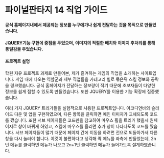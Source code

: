 # 파이널판타지 14 직업 가이드



#### 공식 홈페이지내에서 제공되는 정보를 누구에가나 쉽게 전달하는 것을 목적으로 만들었습니다.
#### JQUERY기능 구현에 중점을 두었으며, 이미지의 적절한 배치와 이미지 후처리를 통해 통일감을 주었습니다.


#### 프로젝트 설명

학원 자유 프로젝트 과제로 만들어본, 제가 즐겨하는 게임의 직업을 소개하는 사이트입니다.
게임 내에 나오는 역할군과 세부 직업들을 카테고리 별로 묶은뒤 스킬 정보와 공략을 링크했습니다.
공식 홈페이지가 전달하는 정보량이 적기 때문에 초보자들이 다양한 정보를 쉽게 접할 수 있도록 만들었습니다.
또한 JQUERY를 이용한 기능 확장에 집중했습니다.

여러 가지 JQUERY 트리거들을 실험적으로 사용한 프로젝트입니다. 아코디언바의 슬라이드 다운 및 업을 구현하였으며,
다른 항목을 클릭하면 메인 이미지가 교체되도록 코드를 짰습니다.
또한 서브 페이지들은 코드펜을 참고하여 마우스 휠을 트리거 했을시 원페이지로 창이 바뀌게 하였고, 스킬에 마우스를 올리면 추가 창이 나타나도록
코드를 짰습니다.
서브 페이지들이 많기 때문에 페이지 간에 이동을 하려면 전으로 되돌아가서 다른 창을 다시 눌러야 합니다. 이것이 불편하다고 생각해 퀵 메뉴를 좌측에 만들었는데,
2n번 메뉴를 클릭하면 메뉴가 나오고 2n+1번 클릭하면 메뉴가 들어가도록 설계하였습니다.

